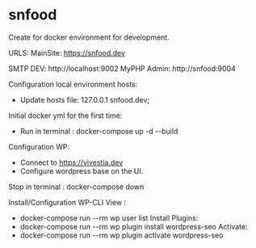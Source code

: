 # snfood
Create for docker environment for development.

URLS:
MainSite: https://snfood.dev

SMTP DEV: http://localhost:9002
MyPHP Admin: http://snfood:9004

Configuration local environment hosts:

- Update hosts file:
  127.0.0.1 snfood.dev;

Initial docker yml for the first time:
- Run in terminal : docker-compose up -d --build

Configuration WP:
- Connect to https://vivestia.dev
- Configure wordpress base on the UI.

Stop in terminal : docker-compose down

Install/Configuration WP-CLI
View :
- docker-compose run --rm wp user list
  Install Plugins:
- docker-compose run --rm wp plugin install wordpress-seo
  Activate:
- docker-compose run --rm wp plugin activate wordpress-seo
